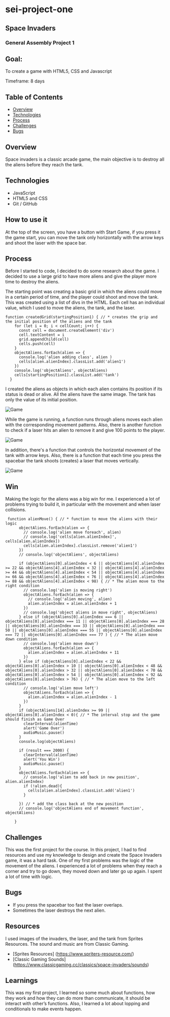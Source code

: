 # sei-project-one

## Space Invaders
### General Assembly Project 1

## Goal: 
To create a game with HTML5, CSS and Javascript

Timeframe: 8 days

## Table of Contents

- [Overview](#overview)
- [Technologies](#technologies)
- [Process](#process)
- [Challenges](#challenges)
- [Bugs](#bugs)

## Overview

Space invaders is a classic arcade game, the main objective is to destroy all the aliens before they reach the tank.

## Technologies

- JavaScript 
- HTML5 and CSS
- Git / GitHub

## How to use it

At the top of the screen, you have a button with Start Game, if you press it the game start, you can move the tank only horizontally with the arrow keys and shoot the laser with the space bar.

## Process

Before I started to code, I decided to do some research about the game. I decided to use a large grid to have more aliens and give the player more time to destroy the aliens.

The starting point was creating a basic grid in which the aliens could move in a certain period of time, and the player could shoot and move the tank. This was created using a list of divs in the HTML. Each cell has an individual value, which I used to move the aliens, the tank, and the laser.


```
function createdGrid(startingPosition1) { // * creates the grip and the initial position of the aliens and the tank
    for (let i = 0; i < cellCount; i++) {
      const cell = document.createElement('div')
      cell.textContent = i
      grid.appendChild(cell)
      cells.push(cell)
    }
    objectAliens.forEach(alien => {
      console.log('alien adding class', alien )
      cells[alien.alienIndex].classList.add('alien1')
    })
    console.log('objectAliens', objectAliens)
    cells[startingPosition1].classList.add('tank')
  }

```

I created the aliens as objects in which each alien contains its position if its status is dead or alive. All the aliens have the same image. The tank has only the value of its initial position.
 
![Game](/assets/Game.png)
 
While the game is running, a function runs through aliens moves each alien with the corresponding movement patterns. Also, there is another function to check if a laser hits an alien to remove it and give 100 points to the player.
 
![Game](/assets/Alienmove.png)
 
In addition, there's a function that controls the horizontal movement of the tank with arrow keys. Also, there is a function that each time you press the spacebar the tank shoots (creates) a laser that moves vertically.

![Game](/assets/Laser.png)

## Win 

Making the logic for the aliens was a big win for me. I experienced a lot of problems trying to build it, in particular with the movement and when laser collisions.

```
 function alienMove() { // * function to move the aliens with their logic
      objectAliens.forEach(alien => {
        // console.log('alien move foreach', alien)
        // console.log('cells[alien.alienIndex]', cells[alien.alienIndex])
        cells[alien.alienIndex].classList.remove('alien1')
      })
      // console.log('objectAliens', objectAliens)

      if (objectAliens[0].alienIndex < 6 || objectAliens[4].alienIndex >= 22 && objectAliens[4].alienIndex < 32 || objectAliens[4].alienIndex >= 44 && objectAliens[4].alienIndex < 54 || objectAliens[4].alienIndex >= 66 && objectAliens[4].alienIndex < 76 || objectAliens[4].alienIndex >= 88 && objectAliens[4].alienIndex < 98) { // * The alien move to the right condition
        // console.log('alien is moving right')
        objectAliens.forEach(alien => {
          // console.log('alien moving', alien)
          alien.alienIndex = alien.alienIndex + 1
        })
        // console.log('object aliens in move right', objectAliens)
      } else if (objectAliens[0].alienIndex === 6 || objectAliens[0].alienIndex === 11 || objectAliens[0].alienIndex === 28 || objectAliens[0].alienIndex === 33 || objectAliens[0].alienIndex === 50 || objectAliens[0].alienIndex === 55 || objectAliens[0].alienIndex === 72 || objectAliens[0].alienIndex === 77 ) { // * The alien move down condition
        // console.log('alien move down')
        objectAliens.forEach(alien => {
          alien.alienIndex = alien.alienIndex + 11
        })
      } else if (objectAliens[0].alienIndex < 22 && objectAliens[0].alienIndex > 10 || objectAliens[0].alienIndex < 48 && objectAliens[0].alienIndex > 32 || objectAliens[0].alienIndex < 70 && objectAliens[0].alienIndex > 54 || objectAliens[0].alienIndex < 92 && objectAliens[0].alienIndex > 76) { // * The alien move to the left condition
        // console.log('alien move left')
        objectAliens.forEach(alien => {
          alien.alienIndex = alien.alienIndex - 1
        })
      }
      if (objectAliens[14].alienIndex >= 99 || objectAliens[0].alienIndex < 0){ // * The interval stop and the game should finish as Game Over
        clearInterval(alienTime)
        alert('Game Over')
        audioMusic.pause()
      }
      console.log(objectAliens)
      
      if (result === 2000) {
        clearInterval(alienTime)
        alert('You Win')
        audioMusic.pause()
      }
      objectAliens.forEach(alien => {
        // console.log('alien to add back in new position', alien.alienIndex)
        if (!alien.dead){
          cells[alien.alienIndex].classList.add('alien1')
        }
        
      }) // * add the class back at the new position
      // console.log('objectAliens end of movement function', objectAliens)
      
    }
```


## Challenges

This was the first project for the course. In this project, I had to find resources and use my knowledge to design and create the Space Invaders game, it was a hard task. One of my first problems was the logic of the movement of the aliens. I experienced a lot of problems when they reach a corner and try to go down, they moved down and later go up again. I spent a lot of time with logic.
 
 
## Bugs
 
* If you press the spacebar too fast the laser overlaps.
* Sometimes the laser destroys the next alien.
 
## Resources
 
I used images of the invaders, the laser, and the tank from Sprites Resources. The sound and music are from Classic Gaming.
 
* [Sprites Resources] (https://www.spriters-resource.com/)
* [Classic Gaming Sounds] (https://www.classicgaming.cc/classics/space-invaders/sounds)
 
## Learnings
 
This was my first project, I learned so some much about functions, how they work and how they can do more than communicate, it should be interact with other’s functions. Also, I learned a lot about lopping and conditionals to make events happen.
